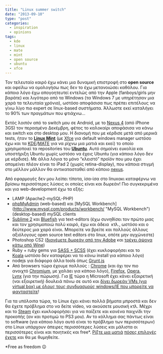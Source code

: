 ```yaml
---
title: "Linux summer switch"
date: "2013-09-10"
type: "post"
categories:
  - inspiration
  - opinions
tags:
  - kde
  - linux
  - mate
  - mint
  - open source
  - ubuntu
  - xfce
---
```


Τον τελευταίο καιρό έχω κάνει μια δυναμική επιστροφή στο **open source** και οφείλω να ομολογήσω πως δεν το έχω μετανοιώσει καθόλου. Για κάποιο λόγο έχω απογοητευτεί εντελώς από την Apple (fanboys/girls μην βαράτε) και λιγότερο από τα Windows (τα Windows 7 με υπηρέτησαν μια χαρά τα τελευταία χρόνια), ωστόσο αποφάσισα πως πρέπει επιτέλους να γίνω λίγο πιο expert σε linux-based συστήματα. Άλλωστε εκεί καταλήγει το 90% των πραγμάτων που φτιάχνω&#8230;

Εκτός λοιπόν από το switch μου σε Android, με το [Nexus 4](http://www.google.com/nexus/4/ "Nexus 4") (από iPhone 3GS) τον περασμένο Δεκέμβρη, φέτος το καλοκαίρι αποφάσισα να κάνω και switch και στο desktop μου. Η διανομή που με κέρδισε μετά από μερικά tests, ήταν το **[Linux Mint](http://www.linuxmint.com/ "Linux Mint")** (με [Xfce](http://www.xfce.org/ "Xfce windows manager") για default windows manager ωστόσο έχω και τα [KDE](http://www.kde.org/ "KDE")/[MATE](http://mate-desktop.org/ "MATE ") για να ρίχνω μια ματιά και εκεί) το οποίο χρησιμοποιεί τα repositories του **[Ubuntu](http://www.ubuntu.com/ "Ubuntu")**. Αυτό σημαίνει ευκολία και υποστήριξη Ubuntu χωρίς ωστόσο να έχεις Ubuntu (για κάποιο λόγο δεν με κέρδισε). Με άλλα λόγια το μόνο &#8220;κλειστό&#8221; προϊόν που μου έχει απομείνει πλέον είναι το iPad 2 (χωρίς retina-display), που κάποια στιγμή στο μέλλον μάλλον θα αντικατασταθεί από κάποιο [nexus](http://www.google.com/nexus/ "google nexus").

Από εφαρμογές δεν μου λείπει τίποτα, ίσα-ίσα στο linuxακι καταφέρνω να βρίσκω περισσότερες λύσεις οι οποίες είναι και δωρεάν! Πιο συγκεκριμένα και για web-development έχω τα εξής:

- LAMP (Apache2-mySQL-PHP)
- [phpMyAdmin](phpMyAdmin "http://www.phpmyadmin.net/") (web-based) και [MySQL Workbench](http://www.mysql.com/products/workbench/ "MySQL Workbench") (desktop-based) mySQL clients
- [Sublime 2](http://www.sublimetext.com/ "Sublime Text") και [Bluefish](http://bluefish.openoffice.nl/index.html "Bluefish text editor") για text-editors (έχω συνηθίσει τον πρώτο μιας και τον χρησιμοποιώ πολύ καιρό, έχω και άδεια  κτλ., ωστόσο και ο δεύτερος μια χαρά είναι. Μπορείτε να βρείτε και πολλούς άλλους αξιόλογους open source text editors στο linux, οπότε μην αγχώνεστε)
- Photoshop CS2 ([διανέμετε δωρεάν από την Adobe](http://gizmodo.com/5973730/grab-photoshop-and-cs2-for-absolutely-free-right-here "Grab Photoshop and CS2 For Absolutely Free Right Here") και [τρέχει άψογα κάτω από Wine](http://appdb.winehq.org/objectManager.php?sClass=version&iId=2631 "Wine + Photoshop CS2"))
- Ruby + ruby gems για [SASS + SCSS](http://sass-lang.com/ "SASS language") (έχει κυκλοφορήσει και το [Koala](http://koala-app.com/ "Koala a gui application for Less, Sass, Compass and CoffeeScript compilation.") ωστόσο δεν καταφέρει να το κάνω install για κάποιο λόγο)
- nodejs για διάφορα άλλα tools όπως [Grunt.js](http://gruntjs.com/ "Grunt.js")
- Από browsers τώρα έχουμε πολλούς : [Chrome](https://www.google.com/intl/en/chrome/browser/ "Google Chrome") (και όχι τον πιο ανοιχτό [Chromium](http://www.chromium.org/ "Chromium"), με χαλάει για κάποιο λόγο), [Firefox](http://www.mozilla.org/en-US/firefox/new/ "Firefox browser"), [Opera](http://www.opera.com/ "Opera browser"), [Lynx](http://lynx.browser.org/ "lynx") (για την πώρωση). Για [IE](http://windows.microsoft.com/en-us/internet-explorer/download-ie "Internet Explorer") τώρα η Microsoft έχει κάνει εξαιρετική (ναι εξαιρετική) δουλειά πάνω σε αυτό και [δίνει δωρεάν VMs (για virtual box) με όλους τους συνδυασμούς windows/IE που μπορείτε να φανταστείτε](http://www.modern.ie/en-us/virtualization-tools "Cross-browser testing simplified | Testing made easier in Internet Explorer | modern.IE")!

Για τα υπόλοιπα τώρα, το Linux έχει κάνει πολλά βήματα μπροστά και δεν θα έχετε πρόβλημα στο να δείτε video, να ακούσετε μουσική κτλ. Μέχρι και το [Steam](http://store.steampowered.com/ "Steam") έχει κυκλοφορήσει για να παίζετε και κανένα παιχνίδι την προκοπής (αν και προτιμώ το PS3 μου). Αν το κόλλημα σας πάντως είναι το software (για κάποιο λόγο αυτό είναι το πρόβλημα των περισσότερων) στο Linux υπάρχουν άπειρες περισσότερες λύσεις και μάλιστα οι περισσότερες είναι και ποιητικές και free\*. [Ρίξτε μια ματιά](http://www.linuxalt.com/ "LinuxAlt") [πόσες επιλογές έχετε](http://www.linuxrsp.ru/win-lin-soft/table-eng "Linux software") και θα με θυμηθείτε.

\*Free as freedom 😉
